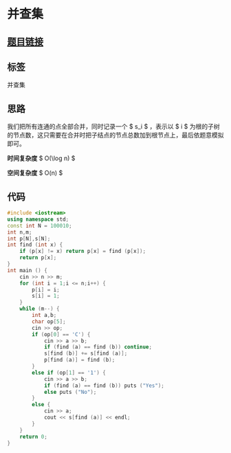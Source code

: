 # 并查集
## [题目链接](https://www.acwing.com/problem/content/839/)

## 标签
并查集

## 思路
我们把所有连通的点全部合并，同时记录一个 $ s_i $ ，表示以 $ i $ 为根的子树的节点数，这只需要在合并时把子结点的节点总数加到根节点上，最后依题意模拟即可。

**时间复杂度**  $ O(\log n) $ 

**空间复杂度**  $ O(n) $ 

## 代码
```cpp
#include <iostream>
using namespace std;
const int N = 100010;
int n,m;
int p[N],s[N];
int find (int x) {
    if (p[x] != x) return p[x] = find (p[x]);
    return p[x];
}
int main () {
    cin >> n >> m;
    for (int i = 1;i <= n;i++) {
        p[i] = i;
        s[i] = 1;
    }
    while (m--) {
        int a,b;
        char op[5];
        cin >> op;
        if (op[0] == 'C') {
            cin >> a >> b;
            if (find (a) == find (b)) continue;
            s[find (b)] += s[find (a)];
            p[find (a)] = find (b);
        }
        else if (op[1] == '1') {
            cin >> a >> b;
            if (find (a) == find (b)) puts ("Yes");
            else puts ("No");
        }
        else {
            cin >> a;
            cout << s[find (a)] << endl;
        }
    }
    return 0;
}
```